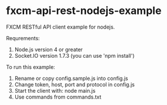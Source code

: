 # fxcm-api-rest-nodejs-example
FXCM RESTful API client example for nodejs.

Requrements:
1. Node.js version 4 or greater
2. Socket.IO version 1.7.3 (you can use 'npm install')

To run this example:

1. Rename or copy config.sample.js into config.js
2. Change token, host, port and protocol in config.js
3. Start the client with: node main.js
4. Use commands from commands.txt
